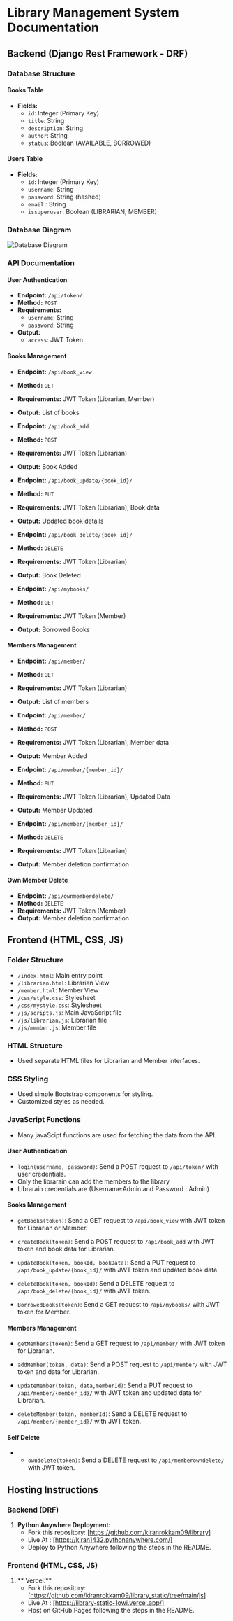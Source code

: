 # Library Management System Documentation

## Backend (Django Rest Framework - DRF)

### Database Structure

#### Books Table

- **Fields:**
  - `id`: Integer (Primary Key)
  - `title`: String
  - `description`: String
  - `author`: String
  - `status`: Boolean (AVAILABLE, BORROWED)

#### Users Table

- **Fields:**
  - `id`: Integer (Primary Key)
  - `username`: String
  - `password`: String (hashed)
  - `email` : String
  - `issuperuser`: Boolean (LIBRARIAN, MEMBER)

### Database Diagram

![Database Diagram](link-to-image-or-diagram)

### API Documentation

#### User Authentication

- **Endpoint:** `/api/token/`
- **Method:** `POST`
- **Requirements:**
  - `username`: String
  - `password`: String
- **Output:**
  - `access`: JWT Token

#### Books Management

- **Endpoint:** `/api/book_view`
- **Method:** `GET`
- **Requirements:** JWT Token (Librarian, Member)
- **Output:** List of books

- **Endpoint:** `/api/book_add`
- **Method:** `POST`
- **Requirements:** JWT Token (Librarian)
- **Output:** Book Added

- **Endpoint:** `/api/book_update/{book_id}/`
- **Method:** `PUT`
- **Requirements:** JWT Token (Librarian), Book data
- **Output:** Updated book details

- **Endpoint:** `/api/book_delete/{book_id}/`
- **Method:** `DELETE`
- **Requirements:** JWT Token (Librarian)
- **Output:** Book Deleted

- **Endpoint:** `/api/mybooks/`
- **Method:** `GET`
- **Requirements:** JWT Token (Member)
- **Output:** Borrowed Books

#### Members Management

- **Endpoint:** `/api/member/`
- **Method:** `GET`
- **Requirements:** JWT Token (Librarian)
- **Output:** List of members

- **Endpoint:** `/api/member/`
- **Method:** `POST`
- **Requirements:** JWT Token (Librarian), Member data
- **Output:** Member Added

- **Endpoint:** `/api/member/{member_id}/`
- **Method:** `PUT`
- **Requirements:** JWT Token (Librarian), Updated Data
- **Output:** Member Updated

- **Endpoint:** `/api/member/{member_id}/`
- **Method:** `DELETE`
- **Requirements:** JWT Token (Librarian)
- **Output:** Member deletion confirmation

#### Own Member Delete

- **Endpoint:** `/api/ownmemberdelete/`
- **Method:** `DELETE`
- **Requirements:** JWT Token (Member)
- **Output:** Member deletion confirmation

## Frontend (HTML, CSS, JS)

### Folder Structure

- `/index.html`: Main entry point
- `/librarian.html`: Librarian View
- `/member.html`: Member View
- `/css/style.css`: Stylesheet
- `/css/mystyle.css`: Stylesheet
- `/js/scripts.js`: Main JavaScript file
- `/js/librarian.js`: Librarian file
- `/js/member.js`: Member file

### HTML Structure

- Used separate HTML files for Librarian and Member interfaces.

### CSS Styling

- Used simple Bootstrap components for styling.
- Customized styles as needed.

### JavaScript Functions

- Many javaScipt functions are used for fetching the data from the API.

#### User Authentication

- `login(username, password)`: Send a POST request to `/api/token/` with user credentials.
- Only the librarain can add the members to the library
- Librarain credentials are (Username:Admin and Password : Admin)

#### Books Management

- `getBooks(token)`: Send a GET request to `/api/book_view` with JWT token for Librarian or Member.

- `createBook(token)`: Send a POST request to `/api/book_add` with JWT token and book data for Librarian.

- `updateBook(token, bookId, bookData)`: Send a PUT request to `/api/book_update/{book_id}/` with JWT token and updated book data.

- `deleteBook(token, bookId)`: Send a DELETE request to `/api/book_delete/{book_id}/` with JWT token.

- `BorrowedBooks(token)`: Send a GET request to `/api/mybooks/` with JWT token for Member.

#### Members Management

- `getMembers(token)`: Send a GET request to `/api/member/` with JWT token for Librarian.

- `addMember(token, data)`: Send a POST request to `/api/member/` with JWT token and data for Librarian.

- `updateMember(token, data,memberId)`: Send a PUT request to `/api/member/{member_id}/` with JWT token and updated data for Librarian.

- `deleteMember(token, memberId)`: Send a DELETE request to `/api/member/{member_id}/` with JWT token.

#### Self Delete

- - `owndelete(token)`: Send a DELETE request to `/api/memberowndelete/` with JWT token.

## Hosting Instructions

### Backend (DRF)

1. **Python Anywhere Deployment:**
   - Fork this repository: [https://github.com/kiranrokkam09/library]
   - Live At : [https://kiran1432.pythonanywhere.com/]
   - Deploy to Python Anywhere following the steps in the README.

### Frontend (HTML, CSS, JS)

1. ** Vercel:**
   - Fork this repository: [https://github.com/kiranrokkam09/library_static/tree/main/js]
   - Live At : [https://library-static-1owi.vercel.app/]
   - Host on GitHub Pages following the steps in the README.
